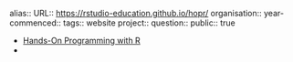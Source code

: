 alias::
URL:: https://rstudio-education.github.io/hopr/
organisation::
year-commenced::
tags:: website
project::
question::
public:: true

- [Hands-On Programming with R](https://rstudio-education.github.io/hopr/)
-